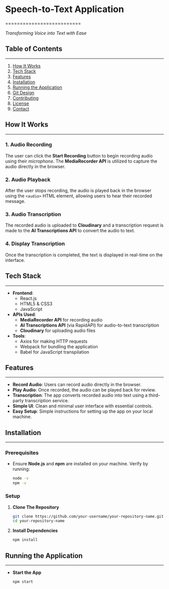 # Speech-to-Text Application
==========================

*Transforming Voice into Text with Ease*

## Table of Contents
-----------------

1. [How It Works](#how-it-works)
2. [Tech Stack](#tech-stack)
3. [Features](#features)
4. [Installation](#installation)
5. [Running the Application](#running-the-application)
6. [Git Design](#git-design)
7. [Contributing](#contributing)
8. [License](#license)
9. [Contact](#contact)

## How It Works
---------------

### 1. **Audio Recording**
The user can click the **Start Recording** button to begin recording audio using their *microphone*. The **MediaRecorder API** is utilized to capture the audio directly in the browser.

### 2. **Audio Playback**
After the user stops recording, the audio is played back in the browser using the `<audio>` HTML element, allowing users to hear their recorded message.

### 3. **Audio Transcription**
The recorded audio is uploaded to **Cloudinary** and a transcription request is made to the **AI Transcriptions API** to convert the audio to text.

### 4. **Display Transcription**
Once the transcription is completed, the text is displayed in real-time on the interface.

## Tech Stack
-------------

* **Frontend**:
	+ React.js
	+ HTML5 & CSS3
	+ JavaScript
* **APIs Used**:
	+ **MediaRecorder API** for recording audio
	+ **AI Transcriptions API** (via RapidAPI) for audio-to-text transcription
	+ **Cloudinary** for uploading audio files
* **Tools**:
	+ Axios for making HTTP requests
	+ Webpack for bundling the application
	+ Babel for JavaScript transpilation

## Features
--------

* **Record Audio**: Users can record audio directly in the browser.
* **Play Audio**: Once recorded, the audio can be played back for review.
* **Transcription**: The app converts recorded audio into text using a third-party transcription service.
* **Simple UI**: Clean and minimal user interface with essential controls.
* **Easy Setup**: Simple instructions for setting up the app on your local machine.

## Installation
------------

### Prerequisites

* Ensure **Node.js** and **npm** are installed on your machine. Verify by running:
	```bash
	node -v
	npm -v
	```

### Setup

1. **Clone The Repository**
	```bash
	git clone https://github.com/your-username/your-repository-name.git
	cd your-repository-name
	```
2. **Install Dependencies**
	```bash
	npm install
	```

## Running the Application
-------------------------

* **Start the App**
	```bash
	npm start
	```

